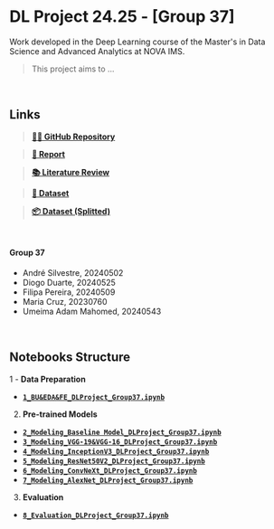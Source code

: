 # DL Project 24.25 - [Group 37]

Work developed in the Deep Learning course of the Master's in Data Science and Advanced Analytics at NOVA IMS.

> This project aims to ...

<br>

## **Links**

> [**👨‍💻 GitHub Repository**](https://github.com/Silvestre17/DeepLearning_Project_Group37)

> [**📰 Report**](https://liveeduisegiunl-my.sharepoint.com/:w:/g/personal/20240502_novaims_unl_pt/ERcgSmcncBFAv-FK0QjHyPUBXYOq5O4mTqzoFe5L_PFDZg?e=GCmH13)

> [**📚 Literature Review**](https://liveeduisegiunl-my.sharepoint.com/:x:/g/personal/20240502_novaims_unl_pt/Eah1rqH_7WJBgTm_rKloPkMBrJURSx0nXBGr4AA-QmyvkQ?e=PY9HNW)

> [**🎲 Dataset**](https://drive.google.com/file/d/1PyxqW_nsORX4PetkQo6OIL0mUL1pFsTD/view)

> [**📦 Dataset (Splitted)**](https://drive.google.com/file/d/1CxoEypMtEp_Uzh9MiCJKWmQ9OBs7iNdY/view?usp=drive_link)


<br>

#### Group 37

  - André Silvestre, 20240502
  - Diogo Duarte, 20240525
  - Filipa Pereira, 20240509
  - Maria Cruz, 20230760
  - Umeima Adam Mahomed, 20240543
  
<br>

## **Notebooks Structure**

1 - **Data Preparation**
  - [**`1_BU&EDA&FE_DLProject_Group37.ipynb`**](./1_BU&EDA&FE_DLProject_Group37.ipynb)

2. **Pre-trained Models**
  - [**`2_Modeling_Baseline Model_DLProject_Group37.ipynb`**](./2_Modeling_Baseline%20Model_DLProject_Group37.ipynb)
  - [**`3_Modeling_VGG-19&VGG-16_DLProject_Group37.ipynb`**](./3_Modeling_VGG-19&VGG-16_DLProject_Group37.ipynb)
  - [**`4_Modeling_InceptionV3_DLProject_Group37.ipynb`**](./4_Modeling_InceptionV3_DLProject_Group37.ipynb)
  - [**`5_Modeling_ResNet50V2_DLProject_Group37.ipynb`**](./5_Modeling_ResNet50V2_DLProject_Group37.ipynb)
  - [**`6_Modeling_ConvNeXt_DLProject_Group37.ipynb`**](./6_Modeling_ConvNeXt_DLProject_Group37.ipynb)
  - [**`7_Modeling_AlexNet_DLProject_Group37.ipynb`**](./7_Modeling_AlexNet_DLProject_Group37.ipynb)


3. **Evaluation**
  - [**`8_Evaluation_DLProject_Group37.ipynb`**](./8_Evaluation_DLProject_Group37.ipynb)